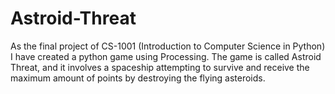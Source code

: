 # Astroid-Threat

As the final project of CS-1001 (Introduction to Computer Science in Python) I have created a python game using Processing. The game is called Astroid Threat, and it involves a spaceship attempting to survive and receive the maximum amount of points by destroying the flying asteroids. 

